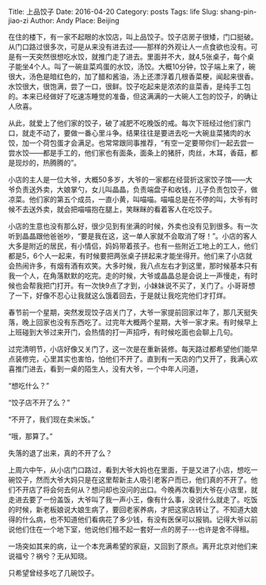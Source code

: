 Title: 上品饺子
Date: 2016-04-20
Category: posts
Tags: life
Slug: shang-pin-jiao-zi
Author: Andy
Place: Beijing

在住的楼下，有一家不起眼的水饺店，叫上品饺子。饺子店房子很矮，门口挺破。从门口路过很多次，可是从来没有进去过——那样的外观让人一点食欲也没有。可是有一天突然很想吃水饺，就推门走了进去。里面并不大，就4,5张桌子，每个桌子能坐4个人。叫了一碗韭菜鸡蛋的水饺，汤饺。大概10分钟，饺子端上来了，碗很大，汤色是暗红色的，加了醋和酱油，汤上还漂浮着几根香菜梗，闻起来很香。水饺很大，很饱满，尝了一口，很鲜。饺子吃起来是浓浓的韭菜香，是纯手工包的。本来已经做好了吃速冻睡觉的准备，但这满满的一大碗人工包的饺子，的确让人欣喜。

从此，就爱上了他们家的饺子，破了减肥不吃晚饭的戒。每次下班经过他们家门口，就走不动了，要做一番心里斗争。结果往往是要进去吃一大碗韭菜猪肉的水饺，加一个荷包蛋才会满足。也常常跟同事推荐，“有空一定要带你们一起去尝一尝水饺——都是手工的，他们家也有面条，面条上的猪肝，肉丝，木耳，香菇，都是现炒的，热腾腾的”。

小店的主人是一位大爷，大概50多岁，大爷的一家都在经营折这家饺子馆——大爷负责送外卖，大娘掌勺，女儿叫晶晶，负责端盘子和收钱，儿子负责包饺子，做凉菜。他们家的第五个成员，一直小黄，叫喵喵。喵喵总是在不停的叫，大爷有时候不去送外卖，就会把喵喵抱在腿上，笑眯眯的看着客人在吃饺子。

小店的生意也没有那么好，很少见到有坐满的时候，外卖也没有见到很多。有一次听到晶晶跟他爸爸吵，“要是我在这，这一单人家就不会取消了呀！”。小店的客人大多是附近的居民，有小情侣，妈妈带着孩子。也有一些附近工地上的工人，他们都是5，6个人一起来，有时候要把两张桌子拼起来才能坐得开。他们来了小店就会热闹许多，有烟有酒有欢笑。大多时候，我八点左右才到这里，那时候基本只有我一个人，在角落默默的吃完。走的时候，大爷或晶晶总是会说上一声慢走，有时候也会帮我把门打开。有一次快9点了才到，小妹妹说不买了，关门了。小哥哥想了一下，好像不忍心让我就这么饿着回去，于是就让我吃完他们才打烊。

春节前一个星期，突然发现饺子店关门了，大爷一家提前回家过年了，那几天挺失落，晚上回家也没有东西吃了。过完年大概两个星期，大爷一家才来。有时候早上上班碰到大爷过来开门，会热情的打一声招呼，有时候吃面也会聊上几句。

过完清明节，小店好像又关门了，这一次是在重新装修。每天路过都希望他们能早点装修完，心里其实也害怕，怕他们不开了。直到有一天店的门又开了，我满心欢喜推门进去，看到一桌的陌生人，没有大爷，一个中年人问道，

“想吃什么？”

“饺子店不开了么？”

“不开了，我们现在卖米饭。”

“哦，那算了。”

失落的退了出来，真的不开了么？

上周六中午，从小店门口路过，看到大爷大妈也在里面，于是又进了小店，想吃一碗饺子，然而大爷大妈只是在这里帮新主人吸引老客户而已，他们真的不开了。他们不开店了将会何去何从？想问却也没问的出口。今晚再次看到大爷在小店里，就走进去要了一份盖饭，大爷叫了我一声小王，像有什么事，没说什么就走了。吃饭的时候，新老板娘说大娘生病了，要回老家养病，才把这家店转让了。不知道大娘得的什么病，也不知道他们看病花了多少钱，有没有医保可以报销。记得大爷以前说他们住在一个地下室，他说他们租不起一套好一点的房子---也许是舍不得租。

一场突如其来的病，让一个本充满希望的家庭，又回到了原点。离开北京对他们来说福兮？祸兮？无从知晓。

只希望曾经多吃了几碗饺子。